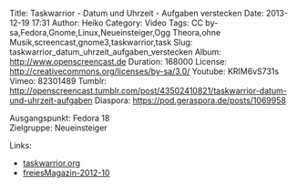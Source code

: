 Title: Taskwarrior - Datum und Uhrzeit - Aufgaben verstecken
Date: 2013-12-19 17:31
Author: Heiko
Category: Video
Tags: CC by-sa,Fedora,Gnome,Linux,Neueinsteiger,Ogg Theora,ohne Musik,screencast,gnome3,taskwarrior,task
Slug: taskwarrior_datum_uhrzeit_aufgaben_verstecken
Album: http://www.openscreencast.de
Duration: 168000
License: http://creativecommons.org/licenses/by-sa/3.0/
Youtube: KRIM6vS731s
Vimeo: 82301489
Tumblr: http://openscreencast.tumblr.com/post/43502410821/taskwarrior-datum-und-uhrzeit-aufgaben
Diaspora: https://pod.geraspora.de/posts/1069958

Ausgangspunkt: Fedora 18  
Zielgruppe: Neueinsteiger  

Links:

  * [taskwarrior.org](http://taskwarrior.org/ "Link zu taskwarrior" )
  * [freiesMagazin-2012-10](http://www.freiesmagazin.de/freiesMagazin-2012-10 "Link zu freiesmagazin.de" )

